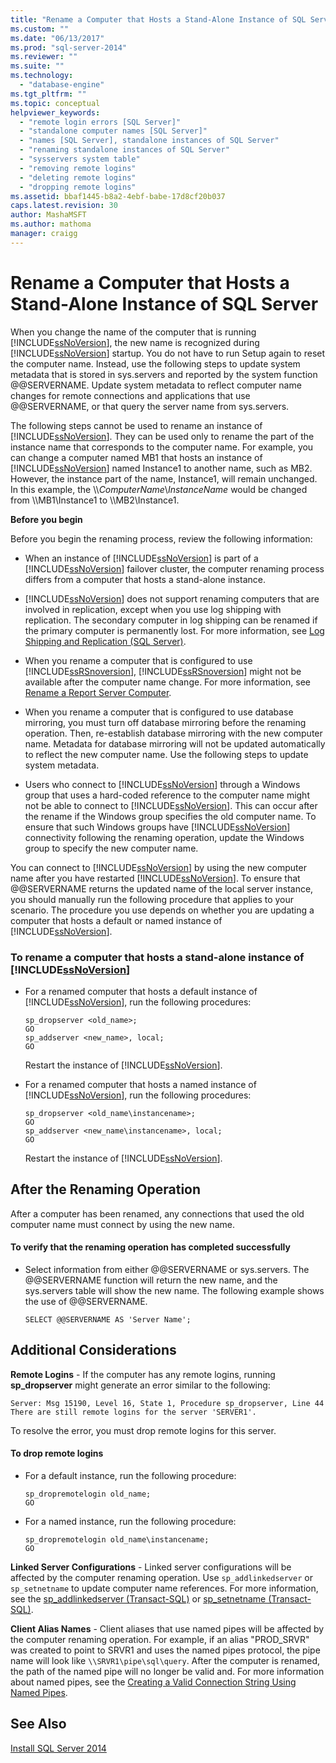```yaml
---
title: "Rename a Computer that Hosts a Stand-Alone Instance of SQL Server | Microsoft Docs"
ms.custom: ""
ms.date: "06/13/2017"
ms.prod: "sql-server-2014"
ms.reviewer: ""
ms.suite: ""
ms.technology: 
  - "database-engine"
ms.tgt_pltfrm: ""
ms.topic: conceptual
helpviewer_keywords: 
  - "remote login errors [SQL Server]"
  - "standalone computer names [SQL Server]"
  - "names [SQL Server], standalone instances of SQL Server"
  - "renaming standalone instances of SQL Server"
  - "sysservers system table"
  - "removing remote logins"
  - "deleting remote logins"
  - "dropping remote logins"
ms.assetid: bbaf1445-b8a2-4ebf-babe-17d8cf20b037
caps.latest.revision: 30
author: MashaMSFT
ms.author: mathoma
manager: craigg
---
```

# Rename a Computer that Hosts a Stand-Alone Instance of SQL Server
  When you change the name of the computer that is running [!INCLUDE[ssNoVersion](../../includes/ssnoversion-md.md)], the new name is recognized during [!INCLUDE[ssNoVersion](../../includes/ssnoversion-md.md)] startup. You do not have to run Setup again to reset the computer name. Instead, use the following steps to update system metadata that is stored in sys.servers and reported by the system function @@SERVERNAME. Update system metadata to reflect computer name changes for remote connections and applications that use @@SERVERNAME, or that query the server name from sys.servers.  
  
 The following steps cannot be used to rename an instance of [!INCLUDE[ssNoVersion](../../includes/ssnoversion-md.md)]. They can be used only to rename the part of the instance name that corresponds to the computer name. For example, you can change a computer named MB1 that hosts an instance of [!INCLUDE[ssNoVersion](../../includes/ssnoversion-md.md)] named Instance1 to another name, such as MB2. However, the instance part of the name, Instance1, will remain unchanged. In this example, the \\\\*ComputerName*\\*InstanceName* would be changed from \\\MB1\Instance1 to \\\MB2\Instance1.  
  
 **Before you begin**  
  
 Before you begin the renaming process, review the following information:  
  
-   When an instance of [!INCLUDE[ssNoVersion](../../includes/ssnoversion-md.md)] is part of a [!INCLUDE[ssNoVersion](../../includes/ssnoversion-md.md)] failover cluster, the computer renaming process differs from a computer that hosts a stand-alone instance.  
  
-   [!INCLUDE[ssNoVersion](../../includes/ssnoversion-md.md)] does not support renaming computers that are involved in replication, except when you use log shipping with replication. The secondary computer in log shipping can be renamed if the primary computer is permanently lost. For more information, see [Log Shipping and Replication &#40;SQL Server&#41;](../log-shipping/log-shipping-and-replication-sql-server.md).  
  
-   When you rename a computer that is configured to use [!INCLUDE[ssRSnoversion](../../includes/ssrsnoversion-md.md)], [!INCLUDE[ssRSnoversion](../../includes/ssrsnoversion-md.md)] might not be available after the computer name change. For more information, see [Rename a Report Server Computer](../../reporting-services/report-server/rename-a-report-server-computer.md).  
  
-   When you rename a computer that is configured to use database mirroring, you must turn off database mirroring before the renaming operation. Then, re-establish database mirroring with the new computer name. Metadata for database mirroring will not be updated automatically to reflect the new computer name. Use the following steps to update system metadata.  
  
-   Users who connect to [!INCLUDE[ssNoVersion](../../includes/ssnoversion-md.md)] through a Windows group that uses a hard-coded reference to the computer name might not be able to connect to [!INCLUDE[ssNoVersion](../../includes/ssnoversion-md.md)]. This can occur after the rename if the Windows group specifies the old computer name. To ensure that such Windows groups have [!INCLUDE[ssNoVersion](../../includes/ssnoversion-md.md)] connectivity following the renaming operation, update the Windows group to specify the new computer name.  
  
 You can connect to [!INCLUDE[ssNoVersion](../../includes/ssnoversion-md.md)] by using the new computer name after you have restarted [!INCLUDE[ssNoVersion](../../includes/ssnoversion-md.md)]. To ensure that @@SERVERNAME returns the updated name of the local server instance, you should manually run the following procedure that applies to your scenario. The procedure you use depends on whether you are updating a computer that hosts a default or named instance of [!INCLUDE[ssNoVersion](../../includes/ssnoversion-md.md)].  
  
### To rename a computer that hosts a stand-alone instance of [!INCLUDE[ssNoVersion](../../includes/ssnoversion-md.md)]  
  
-   For a renamed computer that hosts a default instance of [!INCLUDE[ssNoVersion](../../includes/ssnoversion-md.md)], run the following procedures:  
  
    ```  
    sp_dropserver <old_name>;  
    GO  
    sp_addserver <new_name>, local;  
    GO  
    ```  
  
     Restart the instance of [!INCLUDE[ssNoVersion](../../includes/ssnoversion-md.md)].  
  
-   For a renamed computer that hosts a named instance of [!INCLUDE[ssNoVersion](../../includes/ssnoversion-md.md)], run the following procedures:  
  
    ```  
    sp_dropserver <old_name\instancename>;  
    GO  
    sp_addserver <new_name\instancename>, local;  
    GO  
    ```  
  
     Restart the instance of [!INCLUDE[ssNoVersion](../../includes/ssnoversion-md.md)].  
  
## After the Renaming Operation  
 After a computer has been renamed, any connections that used the old computer name must connect by using the new name.  
  
#### To verify that the renaming operation has completed successfully  
  
-   Select information from either @@SERVERNAME or sys.servers. The @@SERVERNAME function will return the new name, and the sys.servers table will show the new name. The following example shows the use of @@SERVERNAME.  
  
    ```  
    SELECT @@SERVERNAME AS 'Server Name';  
    ```  
  
## Additional Considerations  
 **Remote Logins** - If the computer has any remote logins, running **sp_dropserver** might generate an error similar to the following:  
  
 `Server: Msg 15190, Level 16, State 1, Procedure sp_dropserver, Line 44 There are still remote logins for the server 'SERVER1'.`  
  
 To resolve the error, you must drop remote logins for this server.  
  
#### To drop remote logins  
  
-   For a default instance, run the following procedure:  
  
    ```  
    sp_dropremotelogin old_name;  
    GO  
    ```  
  
-   For a named instance, run the following procedure:  
  
    ```  
    sp_dropremotelogin old_name\instancename;  
    GO  
    ```  
  
 **Linked Server Configurations** - Linked server configurations will be affected by the computer renaming operation. Use `sp_addlinkedserver` or `sp_setnetname` to update computer name references. For more information, see the [sp_addlinkedserver &#40;Transact-SQL&#41;](/sql/relational-databases/system-stored-procedures/sp-addlinkedserver-transact-sql) or [sp_setnetname &#40;Transact-SQL&#41;](/sql/relational-databases/system-stored-procedures/sp-setnetname-transact-sql).  
  
 **Client Alias Names** - Client aliases that use named pipes will be affected by the computer renaming operation. For example, if an alias "PROD_SRVR" was created to point to SRVR1 and uses the named pipes protocol, the pipe name will look like `\\SRVR1\pipe\sql\query`. After the computer is renamed, the path of the named pipe will no longer be valid and. For more information about named pipes, see the [Creating a Valid Connection String Using Named Pipes](http://go.microsoft.com/fwlink/?LinkId=111063).  
  
## See Also  
 [Install SQL Server 2014](../../database-engine/install-windows/install-sql-server.md)  
  
  
